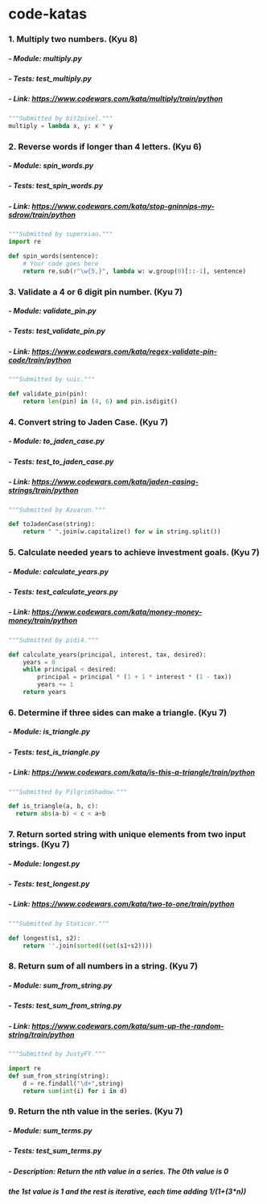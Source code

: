 # code-katas

### 1.  Multiply two numbers. (Kyu 8)
##### - Module: multiply.py
##### - Tests: test_multiply.py
##### - Link: https://www.codewars.com/kata/multiply/train/python

```python
"""Submitted by bit2pixel."""
multiply = lambda x, y: x * y

```


### 2.  Reverse words if longer than 4 letters. (Kyu 6)
##### - Module: spin_words.py
##### - Tests: test_spin_words.py
##### - Link: https://www.codewars.com/kata/stop-gninnips-my-sdrow/train/python

```python
"""Submitted by superxiao."""
import re

def spin_words(sentence):
    # Your code goes here
    return re.sub(r"\w{5,}", lambda w: w.group(0)[::-1], sentence)

```

### 3.  Validate a 4 or 6 digit pin number. (Kyu 7)
##### - Module: validate_pin.py
##### - Tests: test_validate_pin.py
##### - Link: https://www.codewars.com/kata/regex-validate-pin-code/train/python

```python
"""Submitted by suic."""

def validate_pin(pin):
    return len(pin) in (4, 6) and pin.isdigit()

```

### 4.  Convert string to Jaden Case. (Kyu 7)
##### - Module: to_jaden_case.py
##### - Tests: test_to_jaden_case.py
##### - Link: https://www.codewars.com/kata/jaden-casing-strings/train/python

```python
"""Submitted by Azuaron."""

def toJadenCase(string):        
    return " ".join(w.capitalize() for w in string.split())

```

### 5.  Calculate needed years to achieve investment goals. (Kyu 7)
##### - Module: calculate_years.py
##### - Tests: test_calculate_years.py
##### - Link: https://www.codewars.com/kata/money-money-money/train/python

```python
"""Submitted by pidi4."""

def calculate_years(principal, interest, tax, desired):
    years = 0
    while principal < desired:
        principal = principal * (1 + 1 * interest * (1 - tax))
        years += 1
    return years

```

### 6.  Determine if three sides can make a triangle. (Kyu 7)
##### - Module: is_triangle.py
##### - Tests: test_is_triangle.py
##### - Link: https://www.codewars.com/kata/is-this-a-triangle/train/python

```python
"""Submitted by PilgrimShadow."""

def is_triangle(a, b, c):
  return abs(a-b) < c < a+b

```

### 7.  Return sorted string with unique elements from two input strings. (Kyu 7)
##### - Module: longest.py
##### - Tests: test_longest.py
##### - Link: https://www.codewars.com/kata/two-to-one/train/python

```python
"""Submitted by Staticor."""

def longest(s1, s2):
    return ''.join(sorted((set(s1+s2))))

```

### 8.  Return sum of all numbers in a string. (Kyu 7)
##### - Module: sum_from_string.py
##### - Tests: test_sum_from_string.py
##### - Link: https://www.codewars.com/kata/sum-up-the-random-string/train/python

```python
"""Submitted by JustyFY."""

import re
def sum_from_string(string):
    d = re.findall("\d+",string)
    return sum(int(i) for i in d)

```

### 9.  Return the nth value in the series. (Kyu 7)
##### - Module: sum_terms.py
##### - Tests: test_sum_terms.py
##### - Description: Return the nth value in a series.  The 0th value is 0
#####   the 1st value is 1 and the rest is iterative, each time adding 1/(1+(3*n))